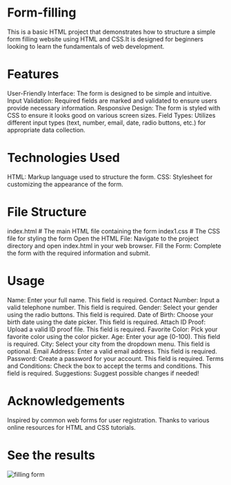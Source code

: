 # Form-filling
This is a basic HTML project that demonstrates how to structure a simple form filling website using HTML and CSS.It is designed for beginners looking to learn the fundamentals of web development.
# Features
User-Friendly Interface: The form is designed to be simple and intuitive.
Input Validation: Required fields are marked and validated to ensure users provide necessary information.
Responsive Design: The form is styled with CSS to ensure it looks good on various screen sizes.
Field Types: Utilizes different input types (text, number, email, date, radio buttons, etc.) for appropriate data collection.
# Technologies Used
HTML: Markup language used to structure the form.
CSS: Stylesheet for customizing the appearance of the form.
# File Structure
index.html         # The main HTML file containing the form
index1.css         # The CSS file for styling the form
Open the HTML File: Navigate to the project directory and open index.html in your web browser.
Fill the Form: Complete the form with the required information and submit.
# Usage
Name: Enter your full name. This field is required.
Contact Number: Input a valid telephone number. This field is required.
Gender: Select your gender using the radio buttons. This field is required.
Date of Birth: Choose your birth date using the date picker. This field is required.
Attach ID Proof: Upload a valid ID proof file. This field is required.
Favorite Color: Pick your favorite color using the color picker. 
Age: Enter your age (0-100). This field is required.
City: Select your city from the dropdown menu. This field is optional.
Email Address: Enter a valid email address. This field is required.
Password: Create a password for your account. This field is required.
Terms and Conditions: Check the box to accept the terms and conditions. This field is required.
Suggestions: Suggest possible changes if needed!
# Acknowledgements
Inspired by common web forms for user registration.
Thanks to various online resources for HTML and CSS tutorials.
# See the results
![filling form](https://github.com/user-attachments/assets/b566e5a9-66a2-4ab2-ad52-679d76fcbda0)
